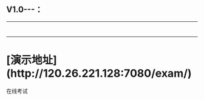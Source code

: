 <h2>V1.0---：</h2>
<hr/>
<h1></h1>
<hr/>
<h1>[演示地址](http://120.26.221.128:7080/exam/)</h1>

  在线考试

<br/>